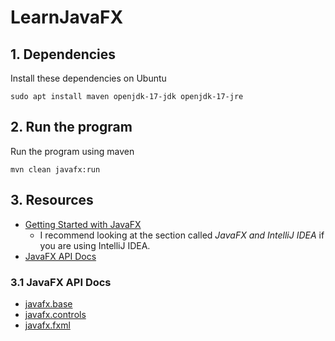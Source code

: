 # LearnJavaFX

## 1. Dependencies
Install these dependencies on Ubuntu
```
sudo apt install maven openjdk-17-jdk openjdk-17-jre
```

## 2. Run the program
Run the program using maven
```
mvn clean javafx:run
```

## 3. Resources
- [Getting Started with JavaFX](https://openjfx.io/openjfx-docs/#introduction)
  - I recommend looking at the section called *JavaFX and IntelliJ IDEA* if you are using IntelliJ IDEA.
- [JavaFX API Docs](https://openjfx.io/javadoc/20/)

### 3.1 JavaFX API Docs
- [javafx.base](https://openjfx.io/javadoc/20/javafx.base/module-summary.html)
- [javafx.controls](https://openjfx.io/javadoc/20/javafx.controls/module-summary.html)
- [javafx.fxml](https://openjfx.io/javadoc/20/javafx.fxml/module-summary.html)
